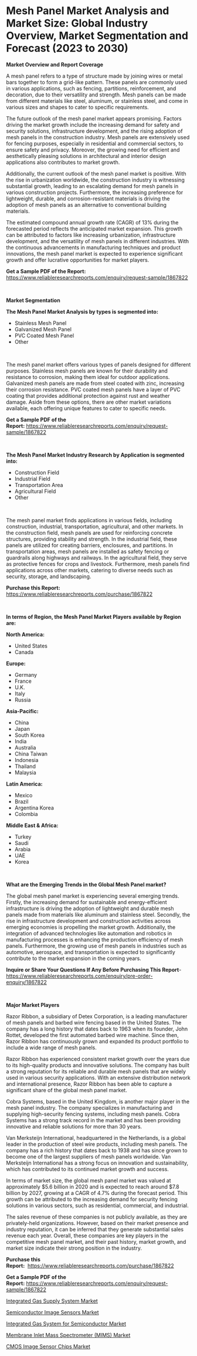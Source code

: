 <p><h1>Mesh Panel Market Analysis and Market Size: Global Industry Overview, Market Segmentation and Forecast (2023 to 2030)</h1></p><p><strong>Market Overview and Report Coverage</strong></p>
<p><p>A mesh panel refers to a type of structure made by joining wires or metal bars together to form a grid-like pattern. These panels are commonly used in various applications, such as fencing, partitions, reinforcement, and decoration, due to their versatility and strength. Mesh panels can be made from different materials like steel, aluminum, or stainless steel, and come in various sizes and shapes to cater to specific requirements.</p><p>The future outlook of the mesh panel market appears promising. Factors driving the market growth include the increasing demand for safety and security solutions, infrastructure development, and the rising adoption of mesh panels in the construction industry. Mesh panels are extensively used for fencing purposes, especially in residential and commercial sectors, to ensure safety and privacy. Moreover, the growing need for efficient and aesthetically pleasing solutions in architectural and interior design applications also contributes to market growth.</p><p>Additionally, the current outlook of the mesh panel market is positive. With the rise in urbanization worldwide, the construction industry is witnessing substantial growth, leading to an escalating demand for mesh panels in various construction projects. Furthermore, the increasing preference for lightweight, durable, and corrosion-resistant materials is driving the adoption of mesh panels as an alternative to conventional building materials.</p><p>The estimated compound annual growth rate (CAGR) of 13% during the forecasted period reflects the anticipated market expansion. This growth can be attributed to factors like increasing urbanization, infrastructure development, and the versatility of mesh panels in different industries. With the continuous advancements in manufacturing techniques and product innovations, the mesh panel market is expected to experience significant growth and offer lucrative opportunities for market players.</p></p>
<p><strong>Get a Sample PDF of the Report:</strong> <a href="https://www.reliableresearchreports.com/enquiry/request-sample/1867822">https://www.reliableresearchreports.com/enquiry/request-sample/1867822</a></p>
<p>&nbsp;</p>
<p><strong>Market Segmentation</strong></p>
<p><strong>The Mesh Panel Market Analysis by types is segmented into:</strong></p>
<p><ul><li>Stainless Mesh Panel</li><li>Galvanized Mesh Panel</li><li>PVC Coated Mesh Panel</li><li>Other</li></ul></p>
<p>&nbsp;</p>
<p><p>The mesh panel market offers various types of panels designed for different purposes. Stainless mesh panels are known for their durability and resistance to corrosion, making them ideal for outdoor applications. Galvanized mesh panels are made from steel coated with zinc, increasing their corrosion resistance. PVC coated mesh panels have a layer of PVC coating that provides additional protection against rust and weather damage. Aside from these options, there are other market variations available, each offering unique features to cater to specific needs.</p></p>
<p><strong>Get a Sample PDF of the Report:</strong>&nbsp;<a href="https://www.reliableresearchreports.com/enquiry/request-sample/1867822">https://www.reliableresearchreports.com/enquiry/request-sample/1867822</a></p>
<p>&nbsp;</p>
<p><strong>The Mesh Panel Market Industry Research by Application is segmented into:</strong></p>
<p><ul><li>Construction Field</li><li>Industrial Field</li><li>Transportation Area</li><li>Agricultural Field</li><li>Other</li></ul></p>
<p>&nbsp;</p>
<p><p>The mesh panel market finds applications in various fields, including construction, industrial, transportation, agricultural, and other markets. In the construction field, mesh panels are used for reinforcing concrete structures, providing stability and strength. In the industrial field, these panels are utilized for creating barriers, enclosures, and partitions. In transportation areas, mesh panels are installed as safety fencing or guardrails along highways and railways. In the agricultural field, they serve as protective fences for crops and livestock. Furthermore, mesh panels find applications across other markets, catering to diverse needs such as security, storage, and landscaping.</p></p>
<p><strong>Purchase this Report:</strong>&nbsp; <a href="https://www.reliableresearchreports.com/purchase/1867822">https://www.reliableresearchreports.com/purchase/1867822</a></p>
<p>&nbsp;</p>
<p><strong>In terms of Region, the Mesh Panel Market Players available by Region are:</strong></p>
<p>
    <p> <strong> North America: </strong>
        <ul>
            <li>United States</li>
            <li>Canada</li>
        </ul>
        </p> 
    <p> <strong> Europe: </strong>
        <ul>
            <li>Germany</li>
            <li>France</li>
            <li>U.K.</li>
            <li>Italy</li>
            <li>Russia</li>
        </ul>
        </p> 
    <p> <strong> Asia-Pacific: </strong>
        <ul>
            <li>China</li>
            <li>Japan</li>
            <li>South Korea</li>
            <li>India</li>
            <li>Australia</li>
            <li>China Taiwan</li>
            <li>Indonesia</li>
            <li>Thailand</li>
            <li>Malaysia</li>
        </ul>
        </p> 
    <p> <strong> Latin America: </strong>
        <ul>
            <li>Mexico</li>
            <li>Brazil</li>
            <li>Argentina Korea</li>
            <li>Colombia</li>
        </ul>
        </p> 
    <p> <strong> Middle East & Africa: </strong>
        <ul>
            <li>Turkey</li>
            <li>Saudi</li>
            <li>Arabia</li>
            <li>UAE</li>
            <li>Korea</li>
        </ul>
    </p>
    </p>
<p>&nbsp;</p>
<p><strong>What are the Emerging Trends in the Global Mesh Panel market?</strong></p>
<p><p>The global mesh panel market is experiencing several emerging trends. Firstly, the increasing demand for sustainable and energy-efficient infrastructure is driving the adoption of lightweight and durable mesh panels made from materials like aluminum and stainless steel. Secondly, the rise in infrastructure development and construction activities across emerging economies is propelling the market growth. Additionally, the integration of advanced technologies like automation and robotics in manufacturing processes is enhancing the production efficiency of mesh panels. Furthermore, the growing use of mesh panels in industries such as automotive, aerospace, and transportation is expected to significantly contribute to the market expansion in the coming years.</p></p>
<p><strong>Inquire or Share Your Questions If Any Before Purchasing This Report</strong>- <a href="https://www.reliableresearchreports.com/enquiry/pre-order-enquiry/1867822">https://www.reliableresearchreports.com/enquiry/pre-order-enquiry/1867822</a></p>
<p>&nbsp;</p>
<p><strong>Major Market Players</strong></p>
<p><p>Razor Ribbon, a subsidiary of Detex Corporation, is a leading manufacturer of mesh panels and barbed wire fencing based in the United States. The company has a long history that dates back to 1963 when its founder, John Rottet, developed the first automated barbed wire machine. Since then, Razor Ribbon has continuously grown and expanded its product portfolio to include a wide range of mesh panels.</p><p>Razor Ribbon has experienced consistent market growth over the years due to its high-quality products and innovative solutions. The company has built a strong reputation for its reliable and durable mesh panels that are widely used in various security applications. With an extensive distribution network and international presence, Razor Ribbon has been able to capture a significant share of the global mesh panel market.</p><p>Cobra Systems, based in the United Kingdom, is another major player in the mesh panel industry. The company specializes in manufacturing and supplying high-security fencing systems, including mesh panels. Cobra Systems has a strong track record in the market and has been providing innovative and reliable solutions for more than 30 years.</p><p>Van Merksteijn International, headquartered in the Netherlands, is a global leader in the production of steel wire products, including mesh panels. The company has a rich history that dates back to 1938 and has since grown to become one of the largest suppliers of mesh panels worldwide. Van Merksteijn International has a strong focus on innovation and sustainability, which has contributed to its continued market growth and success.</p><p>In terms of market size, the global mesh panel market was valued at approximately $5.6 billion in 2020 and is expected to reach around $7.8 billion by 2027, growing at a CAGR of 4.7% during the forecast period. This growth can be attributed to the increasing demand for security fencing solutions in various sectors, such as residential, commercial, and industrial.</p><p>The sales revenue of these companies is not publicly available, as they are privately-held organizations. However, based on their market presence and industry reputation, it can be inferred that they generate substantial sales revenue each year. Overall, these companies are key players in the competitive mesh panel market, and their past history, market growth, and market size indicate their strong position in the industry.</p></p>
<p><strong>Purchase this Report:</strong>&nbsp;&nbsp;<a href="https://www.reliableresearchreports.com/purchase/1867822">https://www.reliableresearchreports.com/purchase/1867822</a></p>
<p></p>
<p><strong>Get a Sample PDF of the Report:</strong>&nbsp;<a href="https://www.reliableresearchreports.com/enquiry/request-sample/1867822">https://www.reliableresearchreports.com/enquiry/request-sample/1867822</a></p>
<p><p><a href="https://medium.com/@deirdredavies67/integrated-gas-supply-system-market-size-and-market-trends-complete-industry-overview-2023-to-d4f104a0a336">Integrated Gas Supply System Market</a></p><p><a href="https://medium.com/@deirdreclark76/analyzing-semiconductor-image-sensors-market-global-industry-perspective-and-forecast-2023-to-3e30a59b150b">Semiconductor Image Sensors Market</a></p><p><a href="https://medium.com/@avaalsop666/integrated-gas-system-for-semiconductor-market-analysis-and-sze-forecasted-for-period-from-2023-to-6306b25d3f18">Integrated Gas System for Semiconductor Market</a></p><p><a href="https://medium.com/@royallittel2023/membrane-inlet-mass-spectrometer-mims-market-size-market-outlook-and-market-forecast-2023-to-99ce72d5badd">Membrane Inlet Mass Spectrometer (MIMS) Market</a></p><p><a href="https://medium.com/@gabriellemcgrath66/cmos-image-sensor-chips-market-research-report-its-history-and-forecast-2023-to-2030-d96145e666b4">CMOS Image Sensor Chips Market</a></p></p>